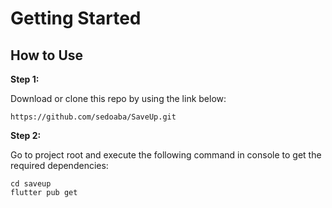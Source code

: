 # Getting Started


## How to Use 

**Step 1:**

Download or clone this repo by using the link below:

```
https://github.com/sedoaba/SaveUp.git
```

**Step 2:**

Go to project root and execute the following command in console to get the required dependencies: 

```
cd saveup
flutter pub get 
